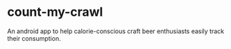 # count-my-crawl
An android app to help calorie-conscious craft beer enthusiasts easily track their consumption.
